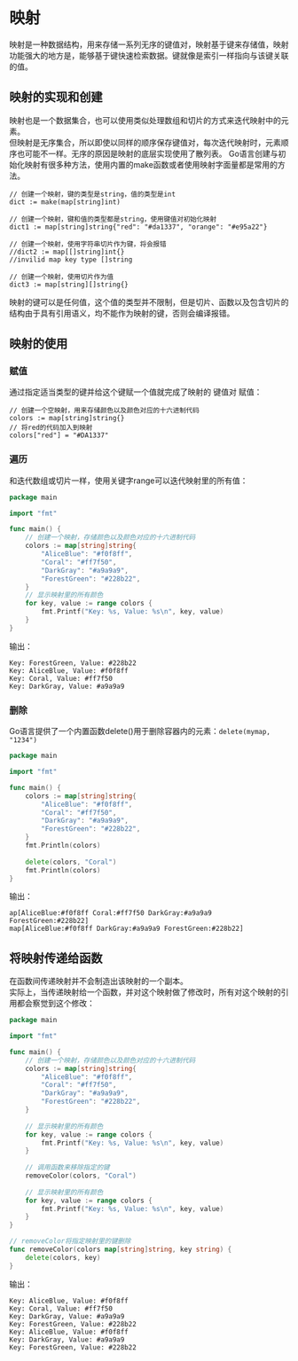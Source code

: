 # 映射

映射是一种数据结构，用来存储一系列无序的键值对，映射基于键来存储值，映射功能强大的地方是，能够基于键快速检索数据。键就像是索引一样指向与该键关联的值。


## 映射的实现和创建

映射也是一个数据集合，也可以使用类似处理数组和切片的方式来迭代映射中的元素。  
但映射是无序集合，所以即使以同样的顺序保存键值对，每次迭代映射时，元素顺序也可能不一样。无序的原因是映射的底层实现使用了散列表。
Go语言创建与初始化映射有很多种方法，使用内置的make函数或者使用映射字面量都是常用的方法。
```
// 创建一个映射，键的类型是string，值的类型是int
dict := make(map[string]int)

// 创建一个映射，键和值的类型都是string，使用键值对初始化映射
dict1 := map[string]string{"red": "#da1337", "orange": "#e95a22"}

// 创建一个映射，使用字符串切片作为键，将会报错
//dict2 := map[[]string]int{}
//invilid map key type []string 

// 创建一个映射，使用切片作为值
dict3 := map[string][]string{}
```
映射的键可以是任何值，这个值的类型并不限制，但是切片、函数以及包含切片的结构由于具有引用语义，均不能作为映射的键，否则会编译报错。


## 映射的使用

### 赋值
通过指定适当类型的键并给这个键赋一个值就完成了映射的 键值对 赋值：
```
// 创建一个空映射，用来存储颜色以及颜色对应的十六进制代码
colors := map[string]string{}
// 将red的代码加入到映射
colors["red"] = "#DA1337"
```

### 遍历
和迭代数组或切片一样，使用关键字range可以迭代映射里的所有值：
```go
package main

import "fmt"

func main() {
    // 创建一个映射，存储颜色以及颜色对应的十六进制代码
    colors := map[string]string{
        "AliceBlue": "#f0f8ff",
        "Coral": "#ff7f50",
        "DarkGray": "#a9a9a9",
        "ForestGreen": "#228b22",
    }
    // 显示映射里的所有颜色
    for key, value := range colors {
        fmt.Printf("Key: %s, Value: %s\n", key, value)
    }
}
```
输出：
```text
Key: ForestGreen, Value: #228b22
Key: AliceBlue, Value: #f0f8ff
Key: Coral, Value: #ff7f50
Key: DarkGray, Value: #a9a9a9
```

### 删除

Go语言提供了一个内置函数delete()用于删除容器内的元素：`delete(mymap, "1234")`
```go
package main

import "fmt"

func main() {
    colors := map[string]string{
        "AliceBlue": "#f0f8ff",
        "Coral": "#ff7f50",
        "DarkGray": "#a9a9a9",
        "ForestGreen": "#228b22",
    }
    fmt.Println(colors)
    
    delete(colors, "Coral")
    fmt.Println(colors)
}
```
输出：
```text
ap[AliceBlue:#f0f8ff Coral:#ff7f50 DarkGray:#a9a9a9 ForestGreen:#228b22]
map[AliceBlue:#f0f8ff DarkGray:#a9a9a9 ForestGreen:#228b22]
```


## 将映射传递给函数

在函数间传递映射并不会制造出该映射的一个副本。  
实际上，当传递映射给一个函数，并对这个映射做了修改时，所有对这个映射的引用都会察觉到这个修改：
```go
package main

import "fmt"

func main() {
    // 创建一个映射，存储颜色以及颜色对应的十六进制代码
    colors := map[string]string{
        "AliceBlue": "#f0f8ff",
        "Coral": "#ff7f50",
        "DarkGray": "#a9a9a9",
        "ForestGreen": "#228b22",
    }
    
    // 显示映射里的所有颜色
    for key, value := range colors {
        fmt.Printf("Key: %s, Value: %s\n", key, value)
    }
    
    // 调用函数来移除指定的键
    removeColor(colors, "Coral")
    
    // 显示映射里的所有颜色
    for key, value := range colors {
        fmt.Printf("Key: %s, Value: %s\n", key, value)
    }
}

// removeColor将指定映射里的键删除
func removeColor(colors map[string]string, key string) {
    delete(colors, key)
}
```
输出：
```text
Key: AliceBlue, Value: #f0f8ff
Key: Coral, Value: #ff7f50
Key: DarkGray, Value: #a9a9a9
Key: ForestGreen, Value: #228b22
Key: AliceBlue, Value: #f0f8ff
Key: DarkGray, Value: #a9a9a9
Key: ForestGreen, Value: #228b22
```